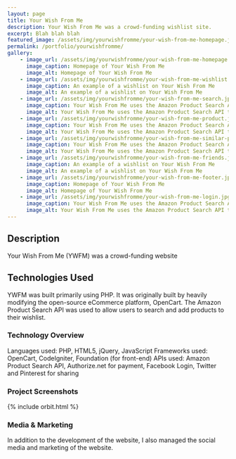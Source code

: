 ```yaml
---
layout: page
title: Your Wish From Me
description: Your Wish From Me was a crowd-funding wishlist site.
excerpt: Blah blah blah
featured_image: /assets/img/yourwishfromme/your-wish-from-me-homepage.jpg
permalink: /portfolio/yourwishfromme/
gallery:
    - image_url: /assets/img/yourwishfromme/your-wish-from-me-homepage.jpg
      image_caption: Homepage of Your Wish From Me
      image_alt: Homepage of Your Wish From Me
    - image_url: /assets/img/yourwishfromme/your-wish-from-me-wishlist.jpg
      image_caption: An example of a wishlist on Your Wish From Me
      image_alt: An example of a wishlist on Your Wish From Me 
    - image_url: /assets/img/yourwishfromme/your-wish-from-me-search.jpg
      image_caption: Your Wish From Me uses the Amazon Product Search API to allow users to search for new wishes
      image_alt: Your Wish From Me uses the Amazon Product Search API to allow users to search for new wishes        
    - image_url: /assets/img/yourwishfromme/your-wish-from-me-product.jpg
      image_caption: Your Wish From Me uses the Amazon Product Search API to allow users to search for new wishes
      image_alt: Your Wish From Me uses the Amazon Product Search API to allow users to search for new wishes 
    - image_url: /assets/img/yourwishfromme/your-wish-from-me-similar-products.jpg
      image_caption: Your Wish From Me uses the Amazon Product Search API to allow users to search for new wishes
      image_alt: Your Wish From Me uses the Amazon Product Search API to allow users to search for new wishes      
    - image_url: /assets/img/yourwishfromme/your-wish-from-me-friends.jpg
      image_caption: An example of a wishlist on Your Wish From Me
      image_alt: An example of a wishlist on Your Wish From Me  
    - image_url: /assets/img/yourwishfromme/your-wish-from-me-footer.jpg
      image_caption: Homepage of Your Wish From Me
      image_alt: Homepage of Your Wish From Me
    - image_url: /assets/img/yourwishfromme/your-wish-from-me-login.jpg
      image_caption: Your Wish From Me uses the Amazon Product Search API to allow users to search for new wishes
      image_alt: Your Wish From Me uses the Amazon Product Search API to allow users to search for new wishes      
---
```


## Description
Your Wish From Me (YWFM) was a crowd-funding website

## Technologies Used
YWFM was built primarily using PHP. It was originally built by heavily modifying the open-source eCommerce platform, OpenCart. 
The Amazon Product Search API was used to allow users to search and add products to their wishlist.


### Technology Overview

Languages used: PHP, HTML5, jQuery, JavaScript
Frameworks used: OpenCart, CodeIgniter, Foundation (for front-end)
APIs used: Amazon Product Search API, Authorize.net for payment, Facebook Login, Twitter and Pinterest for sharing


### Project Screenshots

{% include orbit.html %}

### Media & Marketing

In addition to the development of the website, I also managed the social media and marketing of the website. 